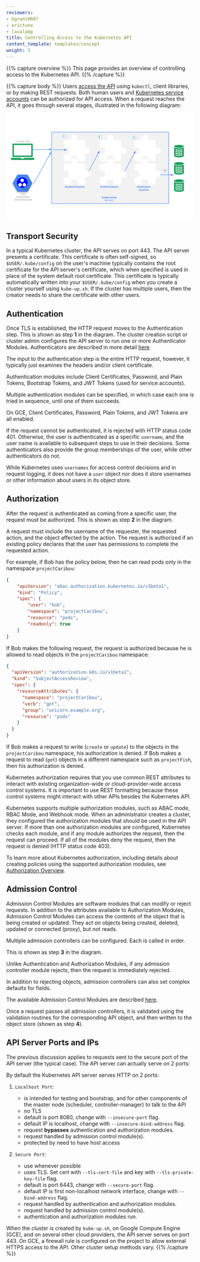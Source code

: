```yaml
---
reviewers:
- bgrant0607
- erictune
- lavalamp
title: Controlling Access to the Kubernetes API
content_template: templates/concept
weight: 5
---
```


{{% capture overview %}}
This page provides an overview of controlling access to the Kubernetes API.
{{% /capture %}}

{{% capture body %}}
Users [access the API](/docs/tasks/access-application-cluster/access-cluster/) using `kubectl`,
client libraries, or by making REST requests.  Both human users and
[Kubernetes service accounts](/docs/tasks/configure-pod-container/configure-service-account/) can be
authorized for API access.
When a request reaches the API, it goes through several stages, illustrated in the
following diagram:

![Diagram of request handling steps for Kubernetes API request](/images/docs/admin/access-control-overview.svg)

## Transport Security

In a typical Kubernetes cluster, the API serves on port 443.
The API server presents a certificate. This certificate is
often self-signed, so `$USER/.kube/config` on the user's machine typically
contains the root certificate for the API server's certificate, which when specified
is used in place of the system default root certificate.  This certificate is typically
automatically written into your `$USER/.kube/config` when you create a cluster yourself
using `kube-up.sh`.  If the cluster has multiple users, then the creator needs to share
the certificate with other users.

## Authentication

Once TLS is established, the HTTP request moves to the Authentication step.
This is shown as step **1** in the diagram.
The cluster creation script or cluster admin configures the API server to run
one or more Authenticator Modules.
Authenticators are described in more detail [here](/docs/admin/authentication/).

The input to the authentication step is the entire HTTP request, however, it typically
just examines the headers and/or client certificate.

Authentication modules include Client Certificates, Password, and Plain Tokens,
Bootstrap Tokens, and JWT Tokens (used for service accounts).

Multiple authentication modules can be specified, in which case each one is tried in sequence,
until one of them succeeds.

On GCE, Client Certificates, Password, Plain Tokens, and JWT Tokens are all enabled.

If the request cannot be authenticated, it is rejected with HTTP status code 401.
Otherwise, the user is authenticated as a specific `username`, and the user name
is available to subsequent steps to use in their decisions.  Some authenticators
also provide the group memberships of the user, while other authenticators
do not.

While Kubernetes uses `usernames` for access control decisions and in request logging,
it does not have a `user` object nor does it store usernames or other information about
users in its object store.

## Authorization

After the request is authenticated as coming from a specific user, the request must be authorized. This is shown as step **2** in the diagram. 

A request must include the username of the requester, the requested action, and the object affected by the action. The request is authorized if an existing policy declares that the user has permissions to complete the requested action. 

For example, if Bob has the policy below, then he can read pods only in the namespace `projectCaribou`:

```json
{
    "apiVersion": "abac.authorization.kubernetes.io/v1beta1",
    "kind": "Policy",
    "spec": {
        "user": "bob",
        "namespace": "projectCaribou",
        "resource": "pods",
        "readonly": true
    }
}
```
If Bob makes the following request, the request is authorized because he is allowed to read objects in the `projectCaribou` namespace:

```json
{
  "apiVersion": "authorization.k8s.io/v1beta1",
  "kind": "SubjectAccessReview",
  "spec": {
    "resourceAttributes": {
      "namespace": "projectCaribou",
      "verb": "get",
      "group": "unicorn.example.org",
      "resource": "pods"
    }
  }
}
```
If Bob makes a request to write (`create` or `update`) to the objects in the `projectCaribou` namespace, his authorization is denied. If Bob makes a request to read (`get`) objects in a different namespace such as `projectFish`, then his authorization is denied. 

Kubernetes authorization requires that you use common REST attributes to interact with existing organization-wide or cloud-provider-wide access control systems. It is important to use REST formatting because these control systems might interact with other APIs besides the Kubernetes API.

Kubernetes supports multiple authorization modules, such as ABAC mode, RBAC Mode, and Webhook mode. When an administrator creates a cluster, they configured the authorization modules that should be used in the API server. If more than one authorization modules are configured, Kubernetes checks each module, and if any module authorizes the request, then the request can proceed. If all of the modules deny the request, then the request is denied (HTTP status code 403).

To learn more about Kubernetes authorization, including details about creating policies using the supported authorization modules, see [Authorization Overview](/docs/admin/authorization/). 


## Admission Control

Admission Control Modules are software modules that can modify or reject requests.
In addition to the attributes available to Authorization Modules, Admission
Control Modules can access the contents of the object that is being created or updated.
They act on objects being created, deleted, updated or connected (proxy), but not reads.

Multiple admission controllers can be configured.  Each is called in order.

This is shown as step **3** in the diagram.

Unlike Authentication and Authorization Modules, if any admission controller module
rejects, then the request is immediately rejected.

In addition to rejecting objects, admission controllers can also set complex defaults for
fields.

The available Admission Control Modules are described [here](/docs/admin/admission-controllers/).

Once a request passes all admission controllers, it is validated using the validation routines
for the corresponding API object, and then written to the object store (shown as step **4**).


## API Server Ports and IPs

The previous discussion applies to requests sent to the secure port of the API server
(the typical case).  The API server can actually serve on 2 ports:

By default the Kubernetes API server serves HTTP on 2 ports:

  1. `Localhost Port`:

      - is intended for testing and bootstrap, and for other components of the master node
        (scheduler, controller-manager) to talk to the API
      - no TLS
      - default is port 8080, change with `--insecure-port` flag.
      - default IP is localhost, change with `--insecure-bind-address` flag.
      - request **bypasses** authentication and authorization modules.
      - request handled by admission control module(s).
      - protected by need to have host access

  2. `Secure Port`:

      - use whenever possible
      - uses TLS.  Set cert with `--tls-cert-file` and key with `--tls-private-key-file` flag.
      - default is port 6443, change with `--secure-port` flag.
      - default IP is first non-localhost network interface, change with `--bind-address` flag.
      - request handled by authentication and authorization modules.
      - request handled by admission control module(s).
      - authentication and authorization modules run.

When the cluster is created by `kube-up.sh`, on Google Compute Engine (GCE),
and on several other cloud providers, the API server serves on port 443.  On
GCE, a firewall rule is configured on the project to allow external HTTPS
access to the API. Other cluster setup methods vary.
{{% /capture %}}
